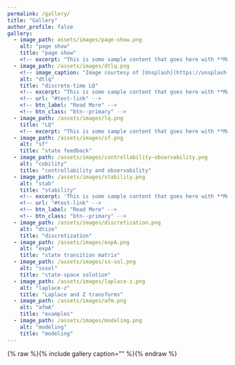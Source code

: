 ```yaml
---
permalink: /gallery/
title: "Gallery"
author_profile: false
gallery:
  - image_path: assets/images/page-show.png
    alt: "page show"
    title: "page show"
    <!-- excerpt: "This is some sample content that goes here with **Markdown** formatting." -->
  - image_path: /assets/images/dtlq.png
    <!-- image_caption: "Image courtesy of [Unsplash](https://unsplash.com/)" -->
    alt: "dtlq"
    title: "discrete-time LQ"
    <!-- excerpt: "This is some sample content that goes here with **Markdown** formatting." -->
    <!-- url: "#test-link" -->
    <!-- btn_label: "Read More" -->
    <!-- btn_class: "btn--primary" -->
  - image_path: /assets/images/lq.png
    title: "LQ"
    <!-- excerpt: "This is some sample content that goes here with **Markdown** formatting." -->
  - image_path: /assets/images/sf.png
    alt: "sf"
    title: "state feedback"
  - image_path: /assets/images/controllability-observability.png
    alt: "cobility"
    title: "controllability and observability"
  - image_path: /assets/images/stability.png
    alt: "stab"
    title: "stability"
    <!-- excerpt: 'This is some sample content that goes here with **Markdown** formatting. Left  -->aligned with `type="left"`'
    <!-- url: "#test-link" -->
    <!-- btn_label: "Read More" -->
    <!-- btn_class: "btn--primary" -->
  - image_path: /assets/images/discretization.png
    alt: "dtize"
    title: "discretization"
  - image_path: /assets/images/expA.png
    alt: "expA"
    title: "state transition matrix"
  - image_path: /assets/images/ss-sol.png
    alt: "sssol"
    title: "state-space solution"
  - image_path: /assets/images/laplace-z.png
    alt: "laplace-z"
    title: "Laplace and Z transforms"
  - image_path: /assets/images/afm.png
    alt: "afmA"
    title: "examples"
  - image_path: /assets/images/modeling.png
    alt: "modeling"
    title: "modeling"
---
```

{% raw %}{% include gallery caption="" %}{% endraw %}
